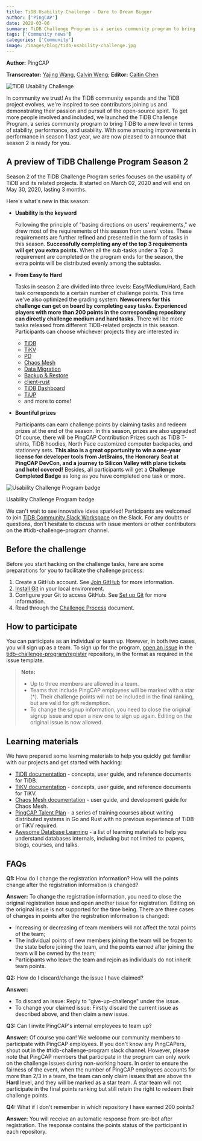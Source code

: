 ```yaml
---
title: TiDB Usability Challenge - Dare to Dream Bigger
author: ['PingCAP']
date: 2020-03-06
summary: TiDB Challenge Program is a series community program to bring TiDB to a new level in terms of stability, performance, and usability. With amazing improvements in performance in season 1 last year, we are now pleased to announce that season 2 is ready for you.
tags: ['Community news']
categories: ['Community']
image: /images/blog/tidb-usability-challenge.jpg
---
```


**Author:** PingCAP

**Transcreator:** [Yajing Wang](https://github.com/anotherrachel), [Calvin Weng](https://github.com/dcalvin); **Editor:** [Caitin Chen](https://github.com/CaitinChen)

![TiDB Usability Challenge](media/tidb-usability-challenge.jpg)

In community we trust! As the TiDB community expands and the TiDB project evolves, we're inspired to see contributors joining us and demonstrating their passion and pursuit of the open-source spirit. To get more people involved and included, we launched the TiDB Challenge Program, a series community program to bring TiDB to a new level in terms of stability, performance, and usability. With some amazing improvements in performance in season 1 last year, we are now pleased to announce that season 2 is ready for you.

## A preview of TiDB Challenge Program Season 2

Season 2 of the TiDB Challenge Program series focuses on the usability of TiDB and its related projects. It started on March 02, 2020 and will end on May 30, 2020, lasting 3 months.

Here's what's new in this season:

* **Usability is the keyword**

    Following the principle of "basing directions on users' requirements," we drew most of the requirements of this season from users' votes. These requirements are further refined and presented in the form of tasks in this season. **Successfully completing any of the top 3 requirements will get you extra points.** When all the sub-tasks under a Top 3 requirement are completed or the program ends for the season, the extra points will be distributed evenly among the subtasks.

* **From Easy to Hard**

    Tasks in season 2 are divided into three levels: Easy/Medium/Hard, Each task corresponds to a certain number of challenge points. This time we've also optimized the grading system: **Newcomers for this challenge can get on board by completing easy tasks. Experienced players with more than 200 points in the corresponding repository can directly challenge medium and hard tasks.** There will be more tasks released from different TiDB-related projects in this season. Participants can choose whichever projects they are interested in:

  * [TiDB](https://github.com/pingcap/tidb/projects/26)
  * [TiKV](https://github.com/tikv/tikv/projects/20)
  * [PD](https://github.com/pingcap/pd/projects/2)
  * [Chaos Mesh](https://github.com/chaos-mesh/projects/14)
  * [Data Migration](https://github.com/pingcap/dm/projects/1)
  * [Backup & Restore](https://github.com/pingcap/br/projects/1)
  * [client-rust](https://github.com/tikv/client-rust/projects/3)
  * [TiDB Dashboard](https://github.com/pingcap-incubator/tidb-dashboard/projects/17)
  * [TiUP](https://github.com/pingcap-incubator/tiup/projects/1)
  * and more to come!

* **Bountiful prizes**

    Participants can earn challenge points by claiming tasks and redeem prizes at the end of the season. In this season, prizes are also upgraded! Of course, there will be PingCAP Contribution Prizes such as TiDB T-shirts, TiDB hoodies, North Face customized computer backpacks, and stationery sets. **This also is a great opportunity to win a one-year license for developer tools from JetBrains, the Honorary Seat at PingCAP DevCon, and a journey to Silicon Valley with plane tickets and hotel covered!** Besides, all participants will get a **Challenge Completed Badge** as long as you have completed one task or more.

![Usability Challenge Program badge](media/usability-challenge-program-badge.png)
<div class="caption-center"> Usability Challenge Program badge </div>

We can't wait to see innovative ideas sparkled! Participants are welcomed to join [TiDB Community Slack Workspace](https://tidbcommunity.slack.com/join/shared_invite/enQtNzc0MzI4ODExMDc4LWYwYmIzMjZkYzJiNDUxMmZlN2FiMGJkZjAyMzQ5NGU0NGY0NzI3NTYwMjAyNGQ1N2I2ZjAxNzc1OGUwYWM0NzE) on the Slack. For any doubts or questions, don't hesitate to discuss with issue mentors or other contributors on the #tidb-challenge-program channel.

## Before the challenge

Before you start hacking on the challenge tasks, here are some preparations for you to facilitate the challenge process:

1. Create a GitHub account. See [Join GitHub](https://github.com/join) for more information.
2. [Install Git](https://git-scm.com/book/en/v2/Getting-Started-Installing-Git) in your local environment.
3. Configure your Git to access GitHub. See [Set up Git](https://help.github.com/en/github/getting-started-with-github/set-up-git) for more information.
4. Read through the [Challenge Process](https://github.com/pingcap/community/blob/master/challenge-programs/challenge-program-season-2.md) document.

## How to participate

You can participate as an individual or team up. However, in both two cases, you will sign up as a team. To sign up for the program, [open an issue](https://github.com/tidb-challenge-program/register/issues/new?assignees=&labels=&template=challenge-program-register.md&title=UCP%2FSignup) in the [tidb-challenge-program/register](https://github.com/tidb-challenge-program/register) repository, in the format as required in the issue template.

> **Note:**
>
> * Up to three members are allowed in a team.
> * Teams that include PingCAP employees will be marked with a star (*). Their challenge points will not be included in the final ranking, but are valid for gift redemption.
> * To change the signup information, you need to close the original signup issue and open a new one to sign up again. Editing on the original issue is now allowed.

## Learning materials

We have prepared some learning materials to help you quickly get familiar with our projects and get started with hacking:

* [TiDB documentation](https://pingcap.com/docs/) - concepts, user guide, and reference documents for TiDB.
* [TiKV documentation](https://tikv.org/docs/3.0/concepts/overview/) - concepts, user guide, and reference documents for TiKV.
* [Chaos Mesh documentation](https://github.com/chaos-mesh/wiki) - user guide, and development guide for Chaos Mesh.
* [PingCAP Talent Plan](https://github.com/pingcap/talent-plan) - a series of training courses about writing distributed systems in Go and Rust with no previous experience of TiDB or TiKV required.
* [Awesome Database Learning](https://github.com/pingcap/awesome-database-learning) - a list of learning materials to help you understand databases internals, including but not limited to: papers, blogs, courses, and talks.

## FAQs

**Q1:** How do I change the registration information? How will the points change after the registration information is changed?

**Answer:** To change the registration information, you need to close the original registration issue and open another issue for registration. Editing on the original issue is not supported for the time being. There are three cases of changes in points after the registration information is changed:

* Increasing or decreasing of team members will not affect the total points of the team;
* The individual points of new members joining the team will be frozen to the state before joining the team, and the points earned after joining the team will be owned by the team;
* Participants who leave the team and rejoin as individuals do not inherit team points.

**Q2:** How do I discard/change the issue I have claimed?

**Answer:**

* To discard an issue: Reply to "give-up-challenge" under the issue.
* To change your claimed issue: Firstly discard the current issue as described above, and then claim a new issue.

**Q3:** Can I invite PingCAP's internal employees to team up?

**Answer:** Of course you can! We welcome our community members to participate with PingCAP employees. If you don't know any PingCAPers, shout out in the #tidb-challenge-program slack channel. However, please note that PingCAP members that participate in the program can only work on the challenge issues during non-working hours. In order to ensure the fairness of the event, when the number of PingCAP employees accounts for more than 2/3 in a team, the team can only claim issues that are above the **Hard** level, and they will be marked as a star team. A star team will not participate in the final points ranking but still retain the right to redeem their challenge points.

**Q4:** What if I don't remember in which repository I have earned 200 points?

**Answer:** You will receive an automatic response from sre-bot after registration. The response contains the points status of the participant in each repository.
